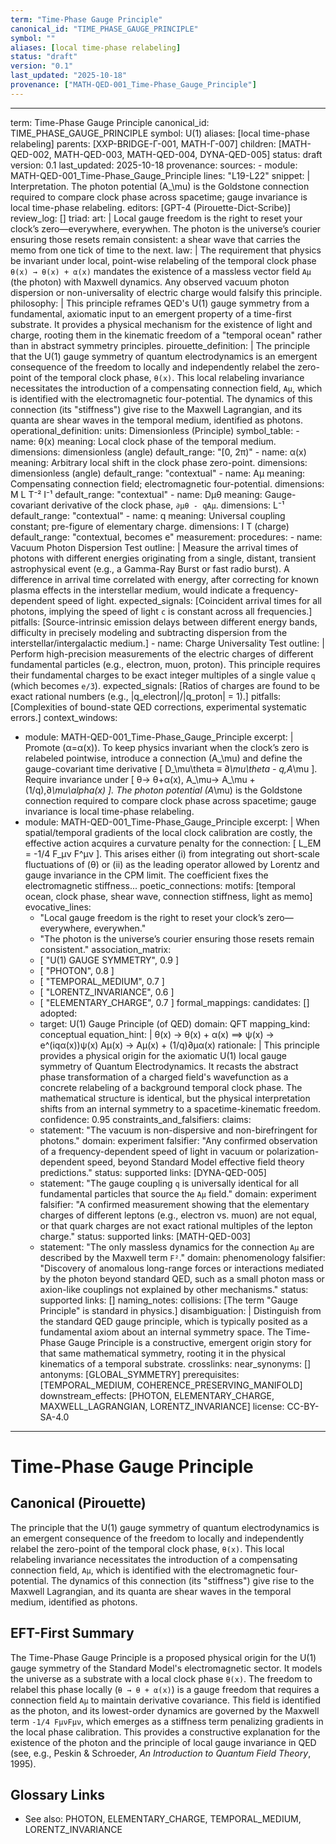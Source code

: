 ```yaml
---
term: "Time-Phase Gauge Principle"
canonical_id: "TIME_PHASE_GAUGE_PRINCIPLE"
symbol: ""
aliases: [local time-phase relabeling]
status: "draft"
version: "0.1"
last_updated: "2025-10-18"
provenance: ["MATH-QED-001_Time-Phase_Gauge_Principle"]
---
```


---
term: Time-Phase Gauge Principle
canonical_id: TIME_PHASE_GAUGE_PRINCIPLE
symbol: U(1)
aliases: [local time-phase relabeling]
parents: [XXP-BRIDGE-Γ-001, MATH-Γ-007]
children: [MATH-QED-002, MATH-QED-003, MATH-QED-004, DYNA-QED-005]
status: draft
version: 0.1
last_updated: 2025-10-18
provenance:
  sources:
    - module: MATH-QED-001_Time-Phase_Gauge_Principle
      lines: "L19-L22"
      snippet: |
        Interpretation. The photon potential (A_\mu) is the Goldstone connection required to compare clock phase across spacetime; gauge invariance is local time-phase relabeling.
  editors: [GPT-4 (Pirouette-Dict-Scribe)]
  review_log: []
triad:
  art: |
    Local gauge freedom is the right to reset your clock’s zero—everywhere, everywhen. The photon is the universe’s courier ensuring those resets remain consistent: a shear wave that carries the memo from one tick of time to the next.
  law: |
    The requirement that physics be invariant under local, point-wise relabeling of the temporal clock phase `θ(x) → θ(x) + α(x)` mandates the existence of a massless vector field `Aμ` (the photon) with Maxwell dynamics. Any observed vacuum photon dispersion or non-universality of electric charge would falsify this principle.
  philosophy: |
    This principle reframes QED's U(1) gauge symmetry from a fundamental, axiomatic input to an emergent property of a time-first substrate. It provides a physical mechanism for the existence of light and charge, rooting them in the kinematic freedom of a "temporal ocean" rather than in abstract symmetry principles.
pirouette_definition: |
  The principle that the U(1) gauge symmetry of quantum electrodynamics is an emergent consequence of the freedom to locally and independently relabel the zero-point of the temporal clock phase, `θ(x)`. This local relabeling invariance necessitates the introduction of a compensating connection field, `Aμ`, which is identified with the electromagnetic four-potential. The dynamics of this connection (its "stiffness") give rise to the Maxwell Lagrangian, and its quanta are shear waves in the temporal medium, identified as photons.
operational_definition:
  units: Dimensionless (Principle)
  symbol_table:
    - name: θ(x)
      meaning: Local clock phase of the temporal medium.
      dimensions: dimensionless (angle)
      default_range: "[0, 2π)"
    - name: α(x)
      meaning: Arbitrary local shift in the clock phase zero-point.
      dimensions: dimensionless (angle)
      default_range: "contextual"
    - name: Aμ
      meaning: Compensating connection field; electromagnetic four-potential.
      dimensions: M L T⁻² I⁻¹
      default_range: "contextual"
    - name: Dμθ
      meaning: Gauge-covariant derivative of the clock phase, `∂μθ - qAμ`.
      dimensions: L⁻¹
      default_range: "contextual"
    - name: q
      meaning: Universal coupling constant; pre-figure of elementary charge.
      dimensions: I T (charge)
      default_range: "contextual, becomes e"
  measurement:
    procedures:
      - name: Vacuum Photon Dispersion Test
        outline: |
          Measure the arrival times of photons with different energies originating from a single, distant, transient astrophysical event (e.g., a Gamma-Ray Burst or fast radio burst). A difference in arrival time correlated with energy, after correcting for known plasma effects in the interstellar medium, would indicate a frequency-dependent speed of light.
        expected_signals: [Coincident arrival times for all photons, implying the speed of light `c` is constant across all frequencies.]
        pitfalls: [Source-intrinsic emission delays between different energy bands, difficulty in precisely modeling and subtracting dispersion from the interstellar/intergalactic medium.]
      - name: Charge Universality Test
        outline: |
          Perform high-precision measurements of the electric charges of different fundamental particles (e.g., electron, muon, proton). This principle requires their fundamental charges to be exact integer multiples of a single value `q` (which becomes `e/3`).
        expected_signals: [Ratios of charges are found to be exact rational numbers (e.g., |q_electron|/|q_proton| = 1).]
        pitfalls: [Complexities of bound-state QED corrections, experimental systematic errors.]
context_windows:
  - module: MATH-QED-001_Time-Phase_Gauge_Principle
    excerpt: |
      Promote (α=α(x)). To keep physics invariant when the clock’s zero is relabeled pointwise, introduce a connection (A_\mu) and define the gauge-covariant time derivative [ D_\mu\theta ≡ ∂_\mu\theta - q,A_\mu ]. Require invariance under [ θ→ θ+α(x), A_\mu→ A_\mu + (1/q),∂_\mu\alpha(x) ]. The photon potential (A_\mu) is the Goldstone connection required to compare clock phase across spacetime; gauge invariance is local time-phase relabeling.
  - module: MATH-QED-001_Time-Phase_Gauge_Principle
    excerpt: |
      When spatial/temporal gradients of the local clock calibration are costly, the effective action acquires a curvature penalty for the connection: [ L_EM = -1/4 F_μν F^μν ]. This arises either (i) from integrating out short-scale fluctuations of (θ) or (ii) as the leading operator allowed by Lorentz and gauge invariance in the CPM limit. The coefficient fixes the electromagnetic stiffness...
poetic_connections:
  motifs: [temporal ocean, clock phase, shear wave, connection stiffness, light as memo]
  evocative_lines:
    - "Local gauge freedom is the right to reset your clock’s zero—everywhere, everywhen."
    - "The photon is the universe’s courier ensuring those resets remain consistent."
  association_matrix:
    - [ "U(1) GAUGE SYMMETRY", 0.9 ]
    - [ "PHOTON", 0.8 ]
    - [ "TEMPORAL_MEDIUM", 0.7 ]
    - [ "LORENTZ_INVARIANCE", 0.6 ]
    - [ "ELEMENTARY_CHARGE", 0.7 ]
formal_mappings:
  candidates: []
  adopted:
    - target: U(1) Gauge Principle (of QED)
      domain: QFT
      mapping_kind: conceptual
      equation_hint: |
        θ(x) → θ(x) + α(x)  ==>  ψ(x) → e^(iqα(x))ψ(x)
        Aμ(x) → Aμ(x) + (1/q)∂μα(x)
      rationale: |
        This principle provides a physical origin for the axiomatic U(1) local gauge symmetry of Quantum Electrodynamics. It recasts the abstract phase transformation of a charged field's wavefunction as a concrete relabeling of a background temporal clock phase. The mathematical structure is identical, but the physical interpretation shifts from an internal symmetry to a spacetime-kinematic freedom.
      confidence: 0.95
constraints_and_falsifiers:
  claims:
    - statement: "The vacuum is non-dispersive and non-birefringent for photons."
      domain: experiment
      falsifier: "Any confirmed observation of a frequency-dependent speed of light in vacuum or polarization-dependent speed, beyond Standard Model effective field theory predictions."
      status: supported
      links: [DYNA-QED-005]
    - statement: "The gauge coupling `q` is universally identical for all fundamental particles that source the `Aμ` field."
      domain: experiment
      falsifier: "A confirmed measurement showing that the elementary charges of different leptons (e.g., electron vs. muon) are not equal, or that quark charges are not exact rational multiples of the lepton charge."
      status: supported
      links: [MATH-QED-003]
    - statement: "The only massless dynamics for the connection `Aμ` are described by the Maxwell term `F²`."
      domain: phenomenology
      falsifier: "Discovery of anomalous long-range forces or interactions mediated by the photon beyond standard QED, such as a small photon mass or axion-like couplings not explained by other mechanisms."
      status: supported
      links: []
naming_notes:
  collisions: [The term "Gauge Principle" is standard in physics.]
  disambiguation: |
    Distinguish from the standard QED gauge principle, which is typically posited as a fundamental axiom about an internal symmetry space. The Time-Phase Gauge Principle is a constructive, emergent origin story for that same mathematical symmetry, rooting it in the physical kinematics of a temporal substrate.
crosslinks:
  near_synonyms: []
  antonyms: [GLOBAL_SYMMETRY]
  prerequisites: [TEMPORAL_MEDIUM, COHERENCE_PRESERVING_MANIFOLD]
  downstream_effects: [PHOTON, ELEMENTARY_CHARGE, MAXWELL_LAGRANGIAN, LORENTZ_INVARIANCE]
license: CC-BY-SA-4.0
---

# Time-Phase Gauge Principle

## Canonical (Pirouette)
The principle that the U(1) gauge symmetry of quantum electrodynamics is an emergent consequence of the freedom to locally and independently relabel the zero-point of the temporal clock phase, `θ(x)`. This local relabeling invariance necessitates the introduction of a compensating connection field, `Aμ`, which is identified with the electromagnetic four-potential. The dynamics of this connection (its "stiffness") give rise to the Maxwell Lagrangian, and its quanta are shear waves in the temporal medium, identified as photons.

## EFT-First Summary
The Time-Phase Gauge Principle is a proposed physical origin for the U(1) gauge symmetry of the Standard Model's electromagnetic sector. It models the universe as a substrate with a local clock phase `θ(x)`. The freedom to relabel this phase locally (`θ → θ + α(x)`) is a gauge freedom that requires a connection field `Aμ` to maintain derivative covariance. This field is identified as the photon, and its lowest-order dynamics are governed by the Maxwell term `-1/4 FμνFμν`, which emerges as a stiffness term penalizing gradients in the local phase calibration. This provides a constructive explanation for the existence of the photon and the principle of local gauge invariance in QED (see, e.g., Peskin & Schroeder, *An Introduction to Quantum Field Theory*, 1995).

## Glossary Links
- See also: PHOTON, ELEMENTARY_CHARGE, TEMPORAL_MEDIUM, LORENTZ_INVARIANCE